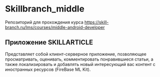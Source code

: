 # Skillbranch_middle
Репозиторий для прохождения курса https://skill-branch.ru/lms/courses/middle-android-developer

## Приложение SKILLARTICLE
Представляет собой клиент-серверное приложение, позволяющее просматривать, оценивать, комментировать понравившиеся статьи, 
а также локализировать и добавлять новый интересующий вас контент с иностранных ресурсов (FireBase ML Kit).
